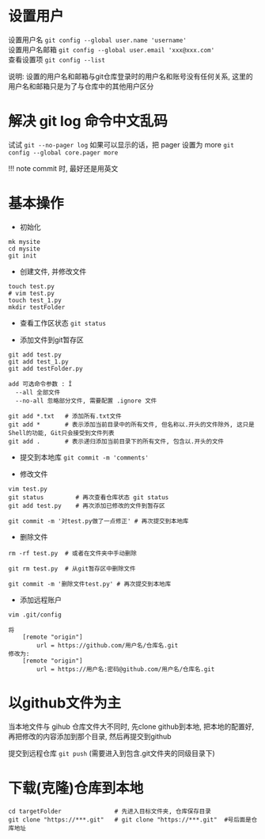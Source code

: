 # 设置用户
设置用户名 `git config --global user.name 'username'`
<br/>
设置用户名邮箱 `git config --global user.email 'xxx@xxx.com'`
<br/>
查看设置项 `git config --list`

说明: 设置的用户名和邮箱与git仓库登录时的用户名和账号没有任何关系, 这里的用户名和邮箱只是为了与仓库中的其他用户区分

# 解决 git log 命令中文乱码
试试 `git --no-pager log`
如果可以显示的话，把 pager 设置为 more
`git config --global core.pager more`

!!! note
    commit 时, 最好还是用英文

# 基本操作

* 初始化
```
mk mysite
cd mysite
git init
```

* 创建文件, 并修改文件
```
touch test.py
# vim test.py
touch test_1.py
mkdir testFolder
```

* 查看工作区状态
 `git status`

* 添加文件到git暂存区
```
git add test.py
git add test_1.py
git add testFolder.py

add 可选命令参数 : Î
  --all 全部文件
  --no-all 忽略部分文件, 需要配置 .ignore 文件

git add *.txt   # 添加所有.txt文件
git add *       # 表示添加当前目录中的所有文件, 但名称以.开头的文件除外, 这只是Shell的功能, Git只会接受到文件列表
git add .       # 表示递归添加当前目录下的所有文件, 包含以.开头的文件
```

* 提交到本地库 `git commit -m 'comments'`


* 修改文件
```
vim test.py  
git status         # 再次查看仓库状态 git status  
git add test.py    # 再次添加已修改的文件到暂存区

git commit -m '对test.py做了一点修正' # 再次提交到本地库
```

* 删除文件
```
rm -rf test.py  # 或者在文件夹中手动删除
  
git rm test.py  # 从git暂存区中删除文件

git commit -m '删除文件test.py' # 再次提交到本地库
```

* 添加远程账户
```
vim .git/config 

将 
    [remote "origin"]
        url = https://github.com/用户名/仓库名.git
修改为:
    [remote "origin"]
        url = https://用户名:密码@github.com/用户名/仓库名.git

```

# 以github文件为主
当本地文件与 gihub 仓库文件大不同时, 先clone github到本地, 把本地的配置好, 再把修改的内容添加到那个目录, 然后再提交到github

提交到远程仓库 `git push` (需要进入到包含.git文件夹的同级目录下)

# 下载(克隆)仓库到本地
```
cd targetFolder               # 先进入目标文件夹, 仓库保存目录
git clone "https://***.git"   # git clone "https://***.git"  #号后面是仓库地址
```
